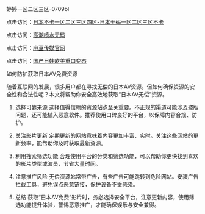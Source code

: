 婷婷一区二区三区-0709bl

点击访问：<a href="https://heiliaowzu4ur.pages.dev">日本不卡一区二区三区四区-日本无码一区二区三区不卡</a>

点击访问：<a href="https://heiliaozj3tjd.pages.dev">高潮喷水无码</a>

点击访问：<a href="https://heiliaoow5kzm.pages.dev">麻豆传媒官网</a>

点击访问：<a href="https://heiliao2dmwwy.pages.dev">国产日韩欧美重口变态</a>

如何防护获取日本AV免费资源

随着互联网的发展，很多用户都在寻找无偿的日本AV资源。但如何确保资源的安全性和合法性呢？本文将帮助你安全高效地获取“日本AV无偿”资源。

1. 选择可靠来源
选择值得信赖的资源站点至关重要。不正规的渠道可能涉及盗版问题，还可能植入恶意软件。推荐使用口碑良好的平台，以保障内容合规、防护。

2. 关注影片更新
定期更新的网站意味着内容更加丰富、实时。关注这些网站的更新频率，能帮助你及时获取最新资源。

3. 利用搜索筛选功能
合理使用平台的分类和筛选功能，可以帮助你更快找到喜欢的影片类型或演员，节省大量时间。

4. 注意推广风险
无偿资源站常带广告，有些广告可能跳转到危险网站。安装广告拦截工具，避免误点恶意链接，保护设备不受感染。

5. 总结
获取“日本AV免费”影片时，务必选择安全平台，注意更新内容，使用筛选功能提升体验，警惕恶意推广，才能确保娱乐与安全兼得。

<span style="display:none;">[Canonical link]( https://github.com/bl070925/12405 ）</span>
